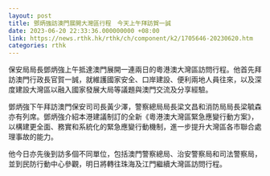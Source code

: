 ```yaml
---
layout: post
title: 鄧炳強訪澳門展開大灣區行程　今天上午拜訪賀一誠
date: 2023-06-20 22:33:36.000000000 +08:00
link: https://news.rthk.hk/rthk/ch/component/k2/1705646-20230620.htm
categories: rthk
---
```


保安局局長鄧炳強上午抵達澳門展開一連兩日的粵港澳大灣區訪問行程。他首先拜訪澳門行政長官賀一誠，就維護國家安全、口岸建設、便利兩地人員往來，以及深度建設大灣區以融入國家發展大局等議題與澳門交流及分享經驗。

鄧炳強下午拜訪澳門保安司司長黃少澤，警察總局局長梁文昌和消防局局長梁毓森亦有列席。鄧炳強介紹本港建議制訂的全新《粵港澳大灣區緊急應變行動方案》，以構建更全面、務實和系統化的緊急應變行動機制，進一步提升大灣區各市聯合處理事故的能力。

他今日亦先後到訪多個不同單位，包括澳門警察總局、治安警察局和司法警察局，並到民防行動中心參觀，明日將轉往珠海及江門繼續大灣區訪問行程。
